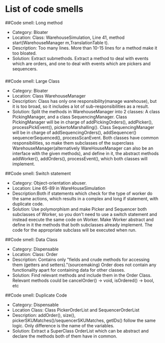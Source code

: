 # List of code smells

##Code smell: Long method
* Category: Bloater
* Location: Class: WarehouseSimulation, Line 41, method  start(WarehouseManager m,TranslationTable t).
* Description: Too many lines. More than 10-15 lines for a method make it too bloated.
* Solution: Extract submethods. Extract a method to deal with events which are orders, and one to deal with
events which are pickers and sequencers.
###
##Code smell: Large Class
* Category: Bloater
* Location: Class WarehouseManager
* Description: Class has only one responsibility(manage warehouse), but it is too broad,
so it includes a lot of sub-responsibilities as a result.
* Solution: Split the methods in WarehouseManager into 2 classes: A class PickingManager, and a class SequencingManager.
Class PickingManager will be in charge of addPickingOrders(), addPicker(), processPickEvent(), pickertoMarshalling().
Class SequencingManager will be in charge of addSequencingOrders(), addSequencer() sequencerSequenced(), processScanEvent.
Both classes have common responsibilities, so make them subclasses of the superclass WarehouseManager(alternatively
WareHouseManager can also be an interface with the given methods), and define
in it, the abstract methods addWorker(), addOrders(), processEvent(), which both classes will implement.



##Code smell: Switch statement
* Category: Object-orientation abuser.
* Location: Line 65-89 in WareHouseSimulation
* Description:Both if statements which check for the type of worker do the same actions, which results in a complex
and long if statement, with duplicate code.
* Solution: Use polymorphism and make Picker and Sequencer both subclasses of Worker, so you don't need
to use a switch statement and instead execute the same code on Worker. Make Worker abstract and define in it the
methods that both subclasses already implement. The code for the appropriate subclass will be executed when run.


##Code smell: Data Class
* Category: Dispensable
* Location: Class: Order
* Description: Contains only "fields and crude methods for accessing them (getters and setters)."(sourcemaking)
Order does not contain any functionality apart for containing data for other classes.
* Solution: Find relevant methods and include them in the Order Class. Relevant methods could be cancelOrder() -> void,
isOrdered() -> bool, etc


##Code smell: Duplicate Code
* Category: Dispensable
* Location Class: Class PickerOrderList and SequencerOrderList
* Description: addOrder(), size(), pickerSKUMatches()/sequencerSKUMatches, getIDs() follow the same logic. Only
difference is the name of the variables.
* Solution: Extract a SuperClass OrderList which can be abstract and declare the methods both of them have in common.

